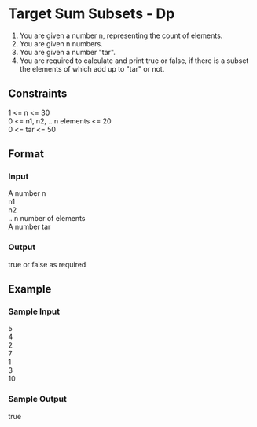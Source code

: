 # Target Sum Subsets - Dp

1. You are given a number n, representing the count of elements.
2. You are given n numbers.
3. You are given a number "tar".
4. You are required to calculate and print true or false, if there is a subset the elements of which add up to "tar" or not.

## Constraints
1 <= n <= 30    
0 <= n1, n2, .. n elements <= 20    
0 <= tar <= 50

## Format
### Input
A number n  
n1  
n2  
.. n number of elements     
A number tar

### Output
true or false as required

## Example
### Sample Input

5   
4   
2   
7   
1   
3   
10

### Sample Output
true